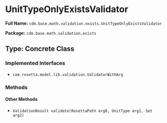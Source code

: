 # UnitTypeOnlyExistsValidator

**Full Name:** `cdm.base.math.validation.exists.UnitTypeOnlyExistsValidator`

**Package:** `cdm.base.math.validation.exists`

## Type: Concrete Class

### Implemented Interfaces

- `com.rosetta.model.lib.validation.ValidatorWithArg`

### Methods

#### Other Methods

- `ValidationResult validate(RosettaPath arg0, UnitType arg1, Set arg2)`

